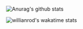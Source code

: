 ![Anurag's github stats](https://github-readme-stats.vercel.app/api?username=mcpcpc&show_icons=true)

![willianrod's wakatime stats](https://github-readme-stats.vercel.app/api/wakatime?username=willianrod)
